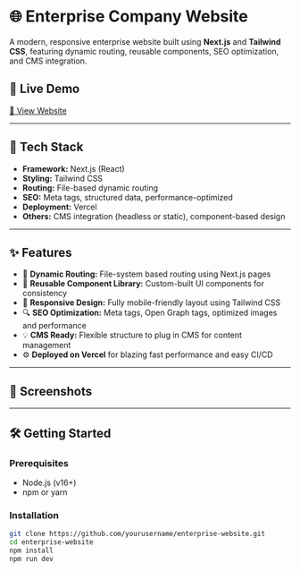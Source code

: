 # 🌐 Enterprise Company Website

A modern, responsive enterprise website built using **Next.js** and **Tailwind CSS**, featuring dynamic routing, reusable components, SEO optimization, and CMS integration.

## 🚀 Live Demo
[🔗 View Website](https://infokalash.com/)  

---

## 🧰 Tech Stack

- **Framework:** Next.js (React)
- **Styling:** Tailwind CSS
- **Routing:** File-based dynamic routing
- **SEO:** Meta tags, structured data, performance-optimized
- **Deployment:** Vercel
- **Others:** CMS integration (headless or static), component-based design

---

## ✨ Features

- 🔄 **Dynamic Routing:** File-system based routing using Next.js pages  
- 🧩 **Reusable Component Library:** Custom-built UI components for consistency  
- 📱 **Responsive Design:** Fully mobile-friendly layout using Tailwind CSS  
- 🔍 **SEO Optimization:** Meta tags, Open Graph tags, optimized images and performance  
- 💡 **CMS Ready:** Flexible structure to plug in CMS for content management  
- ⚙️ **Deployed on Vercel** for blazing fast performance and easy CI/CD  

---

## 📸 Screenshots


---

## 🛠️ Getting Started

### Prerequisites

- Node.js (v16+)
- npm or yarn

### Installation

```bash
git clone https://github.com/yourusername/enterprise-website.git
cd enterprise-website
npm install
npm run dev
